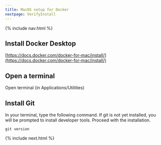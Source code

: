```yaml
---
title: MacOS setup for Docker
nextpage: VerifyInstall
---
```


{% include nav.html %}


## Install Docker Desktop

[https://docs.docker.com/docker-for-mac/install/](https://docs.docker.com/docker-for-mac/install/)

## Open a terminal

Open terminal (in Applications/Utilities)

## Install Git
In your terminal, type the following command. If git is not yet installed, you will be prompted to install developer tools.  Proceed with the installation.

```shell
git version
```

{% include next.html %}


